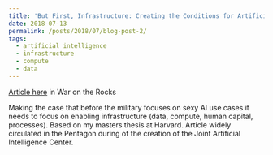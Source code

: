 ```yaml
---
title: 'But First, Infrastructure: Creating the Conditions for Artificial Intelligence to Thrive in the Pentagon'
date: 2018-07-13
permalink: /posts/2018/07/blog-post-2/
tags:
  - artificial intelligence
  - infrastructure
  - compute
  - data
---
```


[Article here](https://warontherocks.com/2018/07/but-first-infrastructure-creating-the-conditions-for-artificial-intelligence-to-thrive-in-the-pentagon/) in War on the Rocks

Making the case that before the military focuses on sexy AI use cases it needs to focus on enabling infrastructure (data, compute, human capital, processes). Based on my masters thesis at Harvard. Article widely circulated in the Pentagon during of the creation of the Joint Artificial Intelligence Center.

